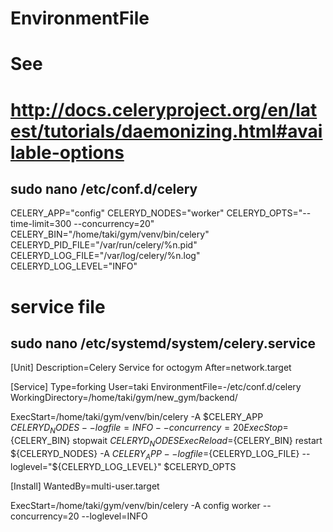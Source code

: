 # EnvironmentFile
# See
# http://docs.celeryproject.org/en/latest/tutorials/daemonizing.html#available-options

## sudo nano /etc/conf.d/celery

CELERY_APP="config"
CELERYD_NODES="worker"
CELERYD_OPTS="--time-limit=300 --concurrency=20"
CELERY_BIN="/home/taki/gym/venv/bin/celery"
CELERYD_PID_FILE="/var/run/celery/%n.pid"
CELERYD_LOG_FILE="/var/log/celery/%n.log"
CELERYD_LOG_LEVEL="INFO"


# service file 
## sudo nano /etc/systemd/system/celery.service


[Unit]
Description=Celery Service for octogym
After=network.target

[Service]
Type=forking
User=taki
EnvironmentFile=-/etc/conf.d/celery
WorkingDirectory=/home/taki/gym/new_gym/backend/


ExecStart=/home/taki/gym/venv/bin/celery -A $CELERY_APP ${CELERYD_NODES} --logfile=INFO --concurrency=20
ExecStop=${CELERY_BIN} stopwait ${CELERYD_NODES} 
ExecReload=${CELERY_BIN} restart ${CELERYD_NODES} -A $CELERY_APP --logfile=${CELERYD_LOG_FILE} --loglevel="${CELERYD_LOG_LEVEL}" $CELERYD_OPTS

[Install]
WantedBy=multi-user.target



ExecStart=/home/taki/gym/venv/bin/celery -A config worker --concurrency=20 --loglevel=INFO